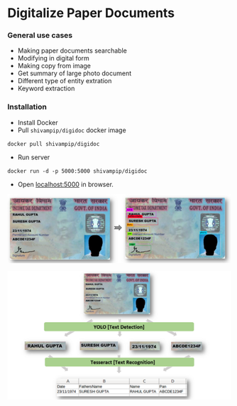 # Digitalize Paper Documents

### General use cases

-   Making paper documents searchable
-   Modifying in digital form
-   Making copy from image
-   Get summary of large photo document
-   Different type of entity extration
-   Keyword extraction

### Installation

* Install Docker
* Pull `shivampip/digidoc` docker image
```
docker pull shivampip/digidoc
```
* Run server 
```
docker run -d -p 5000:5000 shivampip/digidoc
```

* Open [localhost:5000](localhost:5000) in browser.

![annotation](https://github.com/shivampip/DigiDoc/raw/master/imgs/raw/annotation.png)

![mapping](https://github.com/shivampip/DigiDoc/raw/master/imgs/raw/extration.png)
